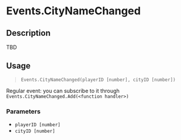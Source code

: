 # Events.CityNameChanged
## Description
TBD

## Usage
> `Events.CityNameChanged(playerID [number], cityID [number])`

Regular event: you can subscribe to it through `Events.CityNameChanged.Add(<function handler>)`

### Parameters
- `playerID [number]`
- `cityID [number]`